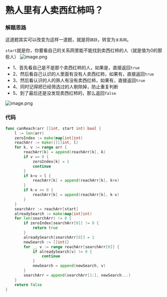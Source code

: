 # 熟人里有人卖西红柿吗？
### 解题思路
这道题其实可以改变为这样一道题，就是将``跳跃``，转变为``关系网``。

``start``就是你，你要看自己的关系网里能不能找到卖西红柿的人（就是值为0的那些人）
![image.png](https://pic.leetcode-cn.com/f6b1b16d44002b34856e355c007514368aa47ae99690394b428210f37a4808f9-image.png)

* 1、首先看自己是不是那个卖西红柿的人，如果是，直接返回``true``
* 2、然后看自己认识的人里面有没有人卖西红柿，如果有，直接返回``true``
* 3、然后看认识的人的熟人有没有卖西红柿，如果有，直接返回``true``
* 4、同时记得把已经筛选过的人剔除掉，防止重复判断
* 5、到了最后还是没发现卖西红柿的，那么返回``false``

![image.png](https://pic.leetcode-cn.com/75f7906897298a9c5a4cd2f69954439e99b778e63d47e16e751f73a59ff9a79d-image.png)

### 代码

```go
func canReach(arr []int, start int) bool {
	l := len(arr)
	zeroIndex := make(map[int]int)
	reachArr := make([][]int, l)
	for k, v := range arr {
		reachArr[k] = append(reachArr[k], k)
		if v == 0 {
			zeroIndex[k] = 1
			continue
		}
		if k+v < l {
			reachArr[k] = append(reachArr[k], k+v)
		}
		if k-v >= 0 {
			reachArr[k] = append(reachArr[k], k-v)
		}
	}
	searchArr := reachArr[start]
	alreadySearch := make(map[int]int)
	for len(searchArr) != 0 {
		if zeroIndex[searchArr[0]] != 0 {
			return true
		}
		alreadySearch[searchArr[0]] = 1
		newSearch := []int{}
		for _, v := range reachArr[searchArr[0]] {
			if alreadySearch[v] != 0 {
				continue
			}
			newSearch = append(newSearch, v)
		}
		searchArr = append(searchArr[1:], newSearch...)
	}
	return false
}
```
